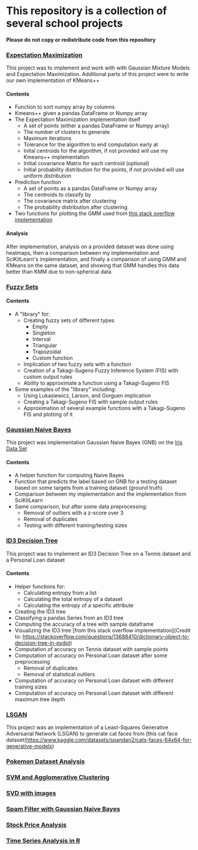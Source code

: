 # This repository is a collection of several school projects
**Please do not copy or redistribute code from this repository**

### [Expectation Maximization](https://github.com/Squeemos/SchoolProjects/tree/main/ExpectationMaximization)
This project was to implement and work with with Gaussian Mixture Models and Expectation Maximization. Additional parts of this project were to write our own implementation of KMeans++

#### Contents
- Function to sort numpy array by columns
- Kmeans++ given a pandas DataFrame or Numpy array
- The Expectation Maximization implementation itself
    - A set of points (either a pandas DataFrame or Numpy array)
    - The number of clusters to generate
    - Maximum iterations
    - Tolerance for the algorithm to end computation early at
    - Inital centroids for the algorithm, if not provided will use my Kmeans++ implementation
    - Initial covariance Matrix for each centroid (optional)
    - Initial probability distribution for the points, if not provided will use uniform distribution
- Prediction function
    - A set of points as a pandas DataFrame or Numpy array
    - The centroids to classify by
    - The covariance matrix after clustering
    - The probability distribution after clustering
- Two functions for plotting the GMM used from [this stack overflow implementation](https://stackoverflow.com/questions/26999145/matplotlib-making-2d-gaussian-contours-with-transparent-outermost-layer)

#### Analysis
After implementation, analysis on a provided dataset was done using heatmaps, then a comparison between my implementation and SciKitLearn's implementation, and finally a comparison of using GMM and KMeans on the same dataset, and showing that GMM handles this data better than KMM due to non-spherical data

### [Fuzzy Sets](https://github.com/Squeemos/SchoolProjects/tree/main/FuzzySets)
#### Contents
- A "library" for:
    - Creating fuzzy sets of different types
        - Empty
        - Singleton
        - Interval
        - Triangular
        - Trapozoidal
        - Custom function
    - Implication of two fuzzy sets with a function
    - Creation of a Takagi-Sugeno Fuzzy Inference System (FIS) with custom output rules
    - Ability to approximate a function using a Takagi-Sugeno FIS
- Some examples of the "library" including:
    - Using Lukasiewicz, Larson, and Gorguen implication
    - Creating a Takagi-Sugeno FIS with sample output rules
    - Approximation of several example functions with a Takagi-Sugeno FIS and plotting of it

### [Gaussian Naive Bayes](https://github.com/Squeemos/SchoolProjects/tree/main/GaussianNaiveBayes)
This project was implementation Gaussian Naive Bayes (GNB) on the [Iris Data Set](https://archive.ics.uci.edu/ml/datasets/iris)

#### Contents
- A helper function for computing Naive Bayes
- Function that predicts the label based on GNB for a testing dataset based on some targets from a training dataset (ground truth)
- Comparison between my implementation and the implementation from SciKitLearn
- Same comparison, but after some data preprocessing:
    - Removal of outliers with a z-score over 3
    - Removal of duplicates
    - Testing with different training/testing sizes

### [ID3 Decision Tree](https://github.com/Squeemos/SchoolProjects/tree/main/ID3DecisionTree)
This project was to implement an ID3 Decision Tree on a Tennis dataset and a Personal Loan dataset

#### Contents
- Helper functions for:
    - Calculating entropy from a list
    - Calculating the total entropy of a dataset
    - Calculating the entropy of a specific attribute
- Creating the ID3 tree
- Classifying a pandas Series from an ID3 tree
- Computing the accuracy of a tree with sample dataframe
- Visualizing the ID3 tree [from this stack overflow implementation](Credit to: https://stackoverflow.com/questions/13688410/dictionary-object-to-decision-tree-in-pydot)
- Computation of accuracy on Tennis dataset with sample points
- Computation of accuracy on Personal Loan dataset after some preprocessing
    - Removal of duplicates
    - Removal of statistical outliers
- Computation of accuracy on Personal Loan dataset with different training sizes
- Computation of accuracy on Personal Loan dataset with different maximum tree depth

### [LSGAN](https://github.com/Squeemos/SchoolProjects/tree/main/LSGAN)
This project was an implementation of a Least-Squares Generative Adversarial Network (LSGAN) to generate cat faces from [this cat face dataset(https://www.kaggle.com/datasets/spandan2/cats-faces-64x64-for-generative-models)

### [Pokemon Dataset Analysis](https://github.com/Squeemos/SchoolProjects/tree/main/PokemonDataAnalysis)

### [SVM and Agglomerative Clustering](https://github.com/Squeemos/SchoolProjects/tree/main/SVMandAgglomerativeClustering)

### [SVD with images](https://github.com/Squeemos/SchoolProjects/tree/main/SingularValueDecomposition)

### [Spam Filter with Gaussian Naive Bayes](https://github.com/Squeemos/SchoolProjects/tree/main/SpamFilter)

### [Stock Price Analysis](https://github.com/Squeemos/SchoolProjects/tree/main/StockPriceAnalysis)

### [Time Series Analysis in R](https://github.com/Squeemos/SchoolProjects/tree/main/TimeSeriesAnalysis)
